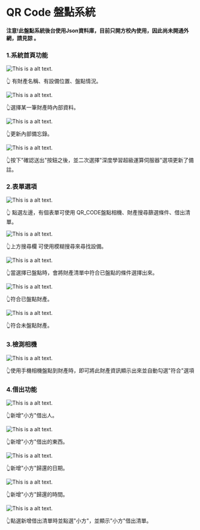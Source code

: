 # QR Code 盤點系統
#### 注意!此盤點系統後台使用Json資料庫，目前只開方校內使用，因此尚未開通外網，請見諒 。

### 1.系統首頁功能
![This is a alt text.](/image/QR1.png "This is a sample image.")
 
👆 有財產名稱、有設備位置、盤點情況。
 
![This is a alt text.](/image/QR7.png "This is a sample image.")
 
👆選擇某一筆財產時內部資料。
 
![This is a alt text.](/image/QR15.png "This is a sample image.")
 
👆更新內部備忘錄。
 
![This is a alt text.](/image/QR16.png "This is a sample image.")
 
👆按下"確認送出"按鈕之後，並二次選擇"深度學習超級運算伺服器"選項更新了備註。
 
### 2.表單選項
![This is a alt text.](/image/QR2.png "This is a sample image.")

👆 點選左邊，有個表單可使用 QR_CODE盤點相機、財產搜尋篩選條件、借出清單。
 
![This is a alt text.](/image/QR3.png "This is a sample image.")

👆上方搜尋欄 可使用模糊搜尋來尋找設備。
 
![This is a alt text.](/image/QR4.png "This is a sample image.")

👆當選擇已盤點時，會將財產清單中符合已盤點的條件選擇出來。
 
![This is a alt text.](/image/QR5.png "This is a sample image.")

👆符合已盤點財產。
 
![This is a alt text.](/image/QR6.png "This is a sample image.")

👆符合未盤點財產。
 
### 3.檢測相機
![This is a alt text.](/image/QR14.png "This is a sample image.")
 
👆使用手機相機盤點到財產時，即可將此財產資訊顯示出來並自動勾選"符合"選項
 
 ### 4.借出功能
 
![This is a alt text.](/image/QR10.png "This is a sample image.")

👆新增"小方"借出人。
 
![This is a alt text.](/image/QR11.png "This is a sample image.")

👆新增"小方"借出的東西。
 
![This is a alt text.](/image/QR13.png "This is a sample image.")

👆新增"小方"歸還的日期。
  
![This is a alt text.](/image/QR12.png "This is a sample image.")

👆新增"小方"歸還的時間。
 
![This is a alt text.](/image/QR9.png "This is a sample image.")

👆點選新增借出清單時並點選"小方"，並顯示"小方"借出清單。
 

